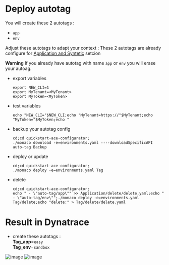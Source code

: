 # Deploy autotag


You will create these 2 autotags :  
 - `app`
 - `env`

Adjust these autotags to adapt your context : 
These 2 autotags are already configure for [Application and Syntetic](https://github.com/dynatrace-ace-services/quickstart-ace-configurator/tree/main/Application) setcion 

**Warning** If you already have autotag with name `app` or `env` you will erase your autoag. 


- export variables

      export NEW_CLI=1
      export MyTenant=<MyTenant>
      export MyToken=<MyToken>
      
- test variables

      echo "NEW_CLI="$NEW_CLI;echo "MyTenant=https://"$MyTenant;echo "MyToken="$MyToken;echo "
     
- backup your autotag config

      cd;cd quickstart-ace-configurator;
      ./monaco download -e=environments.yaml ----downloadSpecificAPI auto-tag Backup

- deploy or update

      cd;cd quickstart-ace-configurator;
      ./monaco deploy -e=environments.yaml Tag
      
- delete

      cd;cd quickstart-ace-configurator;
      echo " - \"auto-tag/app\"" >> Application/delete/delete.yaml;echo " - \"auto-tag/env\"";./monaco deploy -e=environments.yaml Tag/delete;echo "delete:" > Tag/delete/delete.yaml


# Result in Dynatrace 
- create these autotags :  
       **Tag_app**=`easy`  
       **Tag_env**=`sandbox`  
   
![image](https://user-images.githubusercontent.com/40337213/119894270-b32dd380-bf3c-11eb-9aee-d11146792a88.png)
![image](https://user-images.githubusercontent.com/40337213/119894746-46ff9f80-bf3d-11eb-9c4d-c0c5f71b9ee5.png)
